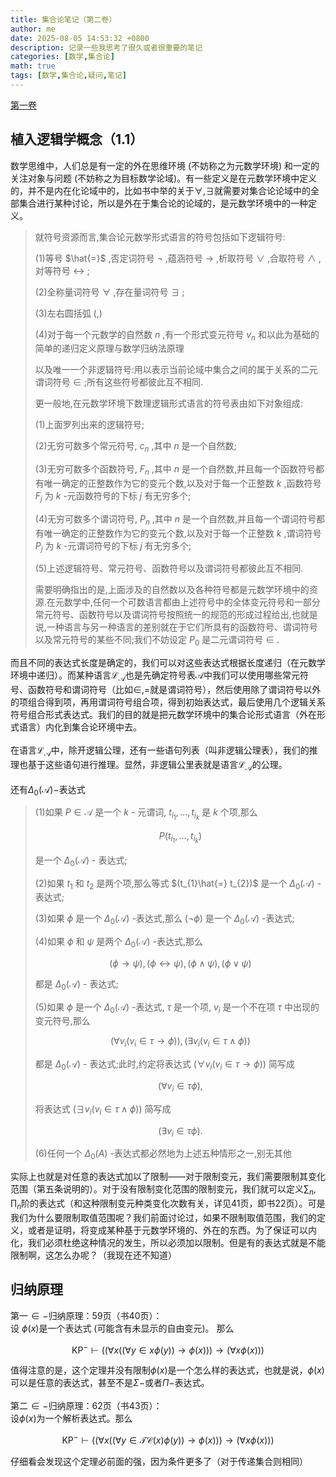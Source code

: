 ```yaml
---
title: 集合论笔记（第二卷）
author: me
date: 2025-08-05 14:53:32 +0800
description: 记录一些我思考了很久或者很重要的笔记
categories: [数学,集合论]
math: true
tags: [数学,集合论,疑问,笔记]
---
```

[第一卷](../集合论笔记/)
## 植入逻辑学概念（1.1）
数学思维中，人们总是有一定的外在思维环境 (不妨称之为元数学环境) 和一定的关注对象与问题 (不妨称之为目标数学论域)。有一些定义是在元数学环境中定义的，并不是内在化论域中的，比如书中举的关于$\forall,\exists$就需要对集合论论域中的全部集合进行某种讨论，所以是外在于集合论的论域的，是元数学环境中的一种定义。
>就符号资源而言,集合论元数学形式语言的符号包括如下逻辑符号:
>
>(1)等号  $\hat{=}$ ,否定词符号  $\neg$ ,蕴涵符号  $\rightarrow$ ,析取符号  $\vee$ ,合取符号  $\wedge$ ,对等符号  $\leftrightarrow$ ;
>
>(2)全称量词符号  $\forall$ ,存在量词符号  $\exists$ ;
>
>(3)左右圆括弧  $(,)$
>
>(4)对于每一个元数学的自然数  $n$ ,有一个形式变元符号  $v_{n}$ 和以此为基础的简单的递归定义原理与数学归纳法原理
>
>以及唯一一个非逻辑符号:用以表示当前论域中集合之间的属于关系的二元谓词符号  $\in$ ;所有这些符号都彼此互不相同.
>
>更一般地,在元数学环境下数理逻辑形式语言的符号表由如下对象组成:
>
>(1)上面罗列出来的逻辑符号;
>
>(2)无穷可数多个常元符号,  $c_{n}$ ,其中  $n$  是一个自然数;
>
>(3)无穷可数多个函数符号,  $F_{n}$ ,其中  $n$  是一个自然数,并且每一个函数符号都有唯一确定的正整数作为它的变元个数,以及对于每一个正整数  $k$ ,函数符号  $F_{j}$  为  $k$ -元函数符号的下标  $j$  有无穷多个;
>
>(4)无穷可数多个谓词符号,  $P_{n}$ ,其中  $n$  是一个自然数,并且每一个谓词符号都有唯一确定的正整数作为它的变元个数,以及对于每一个正整数  $k$ ,谓词符号  $P_{j}$  为  $k$ -元谓词符号的下标  $j$  有无穷多个;
>
>(5)上述逻辑符号、常元符号、函数符号以及谓词符号都彼此互不相同.
>
>需要明确指出的是,上面涉及的自然数以及各种符号都是元数学环境中的资源.在元数学中,任何一个可数语言都由上述符号中的全体变元符号和一部分常元符号、函数符号以及谓词符号按照统一的规范的形成过程给出,也就是说,一种语言与另一种语言的差别就在于它们所具有的函数符号、谓词符号以及常元符号的某些不同;我们不妨设定  $P_{0}$  是二元谓词符号  $\in$ .

而且不同的表达式长度是确定的，我们可以对这些表达式根据长度递归（在元数学环境中递归）。而某种语言$\mathcal{L}_{\mathcal{A}}$也是先确定符号表$\mathcal A$中我们可以使用哪些常元符号、函数符号和谓词符号（比如$\in,=$就是谓词符号），然后使用除了谓词符号以外的项组合得到项，再用谓词符号组合项，得到初始表达式，最后使用几个逻辑关系符号组合形式表达式。我们的目的就是把元数学环境中的集合论形式语言（外在形式语言）内化到集合论环境中去。<br><br>
在语言$\mathcal L_{\mathcal A}$中，除开逻辑公理，还有一些语句列表（叫非逻辑公理表），我们的推理也基于这些语句进行推理。显然，非逻辑公里表就是语言$\mathcal L_{\mathcal A}$的公理。<br><br>
还有$\Delta_0(\mathcal A)-$表达式
>(1)如果  $P\in \mathcal{A}$  是一个  $k$  - 元谓词,  $t_{i_{1}},\dots ,t_{i_{k}}$  是  $k$  个项,那么
>
>$$
P(t_{i_{1}},\dots ,t_{i_{k}})
$$
>
>是一个  $\Delta_{0}(\mathcal{A})$  - 表达式;
>
>(2)如果  $t_{1}$  和  $t_{2}$  是两个项,那么等式  $(t_{1}\hat{=} t_{2})$  是一个  $\Delta_{0}(\mathcal{A})$  -表达式;
>
>(3)如果  $\phi$  是一个  $\Delta_{0}(\mathcal{A})$  -表达式,那么  $(\neg \phi)$  是一个  $\Delta_{0}(\mathcal{A})$  -表达式;
>
>(4)如果  $\phi$  和  $\psi$  是两个  $\Delta_{0}(\mathcal A)$ -表达式,那么
>
>$$
(\phi \rightarrow \psi), (\phi \leftrightarrow \psi), (\phi \land \psi), (\phi \lor \psi)
$$
>
>都是  $\Delta_{0}(\mathcal A)$ - 表达式;
>
>(5)如果  $\phi$  是一个  $\Delta_{0}(\mathcal A)$ -表达式,  $\tau$  是一个项,  $v_{i}$  是一个不在项  $\tau$  中出现的变元符号,那么
>
>$$
(\forall v_{i}(v_{i} \in \tau \rightarrow \phi)), (\exists v_{i}(v_{i} \in \tau \land \phi))
$$
>
>都是  $\Delta_{0}(\mathcal A)$ - 表达式;此时,约定将表达式  $(\forall v_{i}(v_{i} \in \tau \rightarrow \phi))$  简写成
>
>$$
(\forall v_{i} \in \tau \phi),
$$
>
>将表达式  $(\exists v_{i}(v_{i} \in \tau \land \phi))$  简写成
>
>$$
(\exists v_{i} \in \tau \phi).
$$
>
>(6)任何一个  $\Delta_{0}(A)$ -表达式都必然地为上述五种情形之一,别无其他

实际上也就是对任意的表达式加以了限制——对于限制变元，我们需要限制其变化范围（第五条说明的）。对于没有限制变化范围的限制变元，我们就可以定义$\sum_n,\prod_n$阶的表达式（和这种限制变元种类变化次数有关，详见41页，即书22页）。可是我们为什么要限制取值范围呢？我们前面讨论过，如果不限制取值范围，我们的定义，或者是证明，将变成某种基于元数学环境的、外在的东西。为了保证可以内化，我们必须杜绝这种情况的发生，所以必须加以限制。但是有的表达式就是不能限制啊，这怎么办呢？（我现在还不知道）
## 归纳原理
第一$\in-$归纳原理：59页（书40页）：<br>
设 $\phi(x)$是一个表达式 (可能含有未显示的自由变元)。 那么

$$
\mathrm{KP}^{-}\vdash ((\forall x((\forall y\in x\phi (y))\rightarrow \phi (x)))\rightarrow (\forall x\phi (x)))
$$

值得注意的是，这个定理并没有限制$\phi(x)$是一个怎么样的表达式，也就是说，$\phi(x)$可以是任意的表达式，甚至不是$\Sigma-$或者$\Pi-$表达式。<br><br>
第二$\in-$归纳原理：62页（书43页）：<br>
设$\phi(x)$为一个解析表达式。那么

$$
\mathrm{KP}^{-} \vdash ((\forall x ((\forall y \in \mathcal{T C}(x) \phi (y)) \rightarrow \phi (x))) \rightarrow (\forall x \phi (x)))
$$

仔细看会发现这个定理必前面的强，因为条件更多了（对于传递集合则相同）